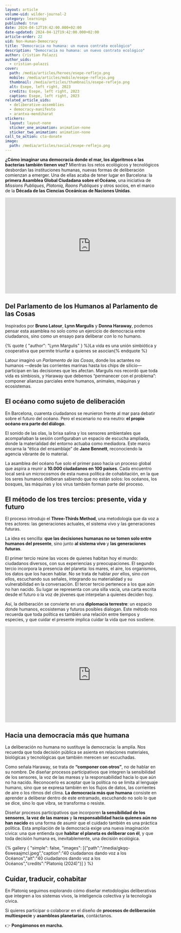 ```yaml
---
layout: article
volume-uid: wilder-journal-2
category: learnings
published: true
date: 2024-04-12T19:42:00.000+02:00
date-updated: 2024-04-12T19:42:00.000+02:00
article-order: 22
uid: Non-Human-Democracy
title: "Democracia no humana: un nuevo contrato ecológico"
description: "Democracia no humana: un nuevo contrato ecológico"
author: Cristian Palazzi
author_uids:
  - cristian-palazzi
cover:
  path: /media/articles/heroes/esepe-reflejo.png
  mobile: /media/articles/mobile/esepe-reflejo.png
  thumbnail: /media/articles/thumbnails/esepe-reflejo.png
  alt: Esepe, left right, 2023
  credits: Esepe, left right, 2023
  caption: Esepe, left right, 2023
related_article_uids:
  - deliberative-assemblies
  - democracy-manifesto
  - arantxa-mendiharat
stickers:
  layout: layout-none
  sticker_one_animation: animation-none
  sticker_two_animation: animation-none
call_to_action: cta-donate
image:
  path: /media/articles/social/esepe-reflejo.png
---
```

**¿Cómo imaginar una democracia donde el mar, los algoritmos o las bacterias también tienen voz?** Mientras los retos ecológicos y tecnológicos desbordan las instituciones humanas, nuevas formas de deliberación comienzan a emerger. Una de ellas acaba de tener lugar en Barcelona: la **primera Asamblea Global Ciudadana sobre el Océano**, una iniciativa de *Missions Publiques*, *Platoniq*, *Raons Publiques* y otros socios, en el marco de la **Década de las Ciencias Oceánicas de Naciones Unidas**.

<iframe width="560" height="315" src="https://www.youtube.com/embed/02RN8qalopU?si=OAMT8d4SSxadyYdQ" title="YouTube video player" frameborder="0" allow="accelerometer; autoplay; clipboard-write; encrypted-media; gyroscope; picture-in-picture; web-share" referrerpolicy="strict-origin-when-cross-origin" allowfullscreen></iframe>

## **Del Parlamento de los Humanos al Parlamento de las Cosas**

Inspirados por **Bruno Latour**, **Lynn Margulis** y **Donna Haraway**, podemos pensar esta asamblea no solo como un ejercicio de democracia entre ciudadanos, sino como un ensayo para deliberar *con* lo no humano.

{% quote { "author": "Lynn Margulis" } %}La vida es una unión simbiótica y cooperativa que permite triunfar a quienes se asocian{% endquote %}

Latour imaginó un *Parlamento de las Cosas*, donde los actantes no humanos —desde las corrientes marinas hasta los chips de silicio— participan en las decisiones que les afectan. Margulis nos recordó que toda vida es simbiosis, y Haraway que debemos “permanecer con el problema”: componer alianzas parciales entre humanos, animales, máquinas y ecosistemas.

## **El océano como sujeto de deliberación**

En Barcelona, cuarenta ciudadanos se reunieron frente al mar para debatir sobre el futuro del océano. Pero el escenario no era neutro: **el propio océano era parte del diálogo**.

El sonido de las olas, la brisa salina y los sensores ambientales que acompañaban la sesión configuraban un espacio de escucha ampliada, donde la materialidad del entorno actuaba como mediadora. Este marco encarna la “ética del ensamblaje” de **Jane Bennett**, reconociendo la agencia vibrante de lo material.

La asamblea del océano fue solo el primer paso hacia un proceso global que aspira a reunir a **10.000 ciudadanos en 100 países**. Cada encuentro local será un microcosmos de esta nueva política de cohabitación, en la que los seres humanos deliberan sabiendo que no están solos: los océanos, los bosques, las máquinas y los virus también forman parte del proceso.

## **El método de los tres tercios: presente, vida y futuro**

El proceso introdujo el **Three-Thirds Method**, una metodología que da voz a tres actores: las generaciones actuales, el sistema vivo y las generaciones futuras.

La idea es sencilla: **que las decisiones humanas no se tomen solo entre humanos del presente**, sino junto **al sistema vivo** y **las generaciones futuras**.

El primer tercio reúne las voces de quienes habitan hoy el mundo: ciudadanos diversos, con sus experiencias y preocupaciones. El segundo tercio incorpora la presencia del planeta: los mares, el aire, los organismos, los datos que los hacen hablar. No se trata de hablar *por* ellos, sino *con* ellos, escuchando sus señales, integrando su materialidad y su vulnerabilidad en la conversación. El tercer tercio pertenece a los que aún no han nacido. Su lugar se representa con una silla vacía, una carta escrita desde el futuro o la voz de jóvenes que interpelan a quienes deciden hoy.

Así, la deliberación se convierte en una **diplomacia terrestre**: un espacio donde humanos, ecosistemas y futuros posibles dialogan. Este método nos recuerda que toda política es también una relación entre tiempos y especies, y que cuidar el presente implica cuidar la vida que nos sostiene.

<iframe width="560" height="315" src="https://www.youtube.com/embed/vDkvhzTdOR8?si=F6EAUFIzjaTvwsG_" title="YouTube video player" frameborder="0" allow="accelerometer; autoplay; clipboard-write; encrypted-media; gyroscope; picture-in-picture; web-share" referrerpolicy="strict-origin-when-cross-origin" allowfullscreen></iframe>

## **Hacia una democracia más que humana**

La deliberación no humana no sustituye la democracia: la amplía. Nos recuerda que toda decisión pública se asienta en relaciones materiales, biológicas y tecnológicas que también merecen ser escuchadas.

Como señala Haraway, se trata de **“componer con otros”**, no de hablar en su nombre. De diseñar procesos participativos que integren la sensibilidad de los sensores, la voz de las mareas y la responsabilidad hacia lo que aún no ha nacido. Reconocerlo es aceptar que la política no se limita al lenguaje humano, sino que se expresa también en los flujos de datos, las corrientes de aire o los ritmos del clima. **La democracia más que humana** consiste en aprender a deliberar dentro de este entramado, escuchando no solo lo que se dice, sino lo que vibra, se transforma o resiste.

Diseñar procesos participativos que incorporen **la sensibilidad de los sensores**, **la voz de las mareas** y **la responsabilidad hacia quienes aún no han nacido** es una forma de asumir que el cuidado también es una práctica política. Esta ampliación de la democracia exige una nueva imaginación cívica: una que entienda que **habitar el planeta es deliberar con él**, y que toda decisión humana es, inevitablemente, una decisión ecológica.


{% gallery { "simple": false, "images": [{"path":"/media/gkqq-6sweaajmcl.jpeg","caption":"40 ciudadanos dando voz a los Océanos","alt":"40 ciudadanos dando voz a los Océanos","credits":"Platoniq (2024)"}] } %}

## **Cuidar, traducir, cohabitar**

En Platoniq seguimos explorando cómo diseñar metodologías deliberativas que integren a los sistemas vivos, la inteligencia colectiva y la tecnología cívica.

Si quieres participar o colaborar en el diseño de **procesos de deliberación multiespecie** y **asambleas planetarias**, contáctanos.

👉 **Pongámonos en marcha.**
